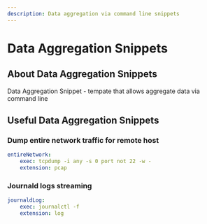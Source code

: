 ```yaml
---
description: Data aggregation via command line snippets
---
```


# Data Aggregation Snippets

## About Data Aggregation Snippets

Data Aggregation Snippet - tempate that allows aggregate data via command line

## Useful Data Aggregation Snippets

### Dump entire network traffic for remote host

```yaml
entireNetwork:
    exec: tcpdump -i any -s 0 port not 22 -w -
    extension: pcap
```

### Journald logs streaming

```yaml
journaldLog:
    exec: journalctl -f
    extension: log
```

